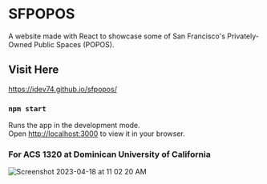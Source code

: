 # SFPOPOS
A website made with React to showcase some of San Francisco's Privately-Owned Public Spaces (POPOS).

## Visit Here
https://idev74.github.io/sfpopos/

### `npm start`

Runs the app in the development mode.\
Open [http://localhost:3000](http://localhost:3000) to view it in your browser.

### For ACS 1320 at Dominican University of California
![Screenshot 2023-04-18 at 11 02 20 AM](https://user-images.githubusercontent.com/77900249/232864564-d1a6f8e4-e47b-404b-bf33-f885bce4f06e.png)

